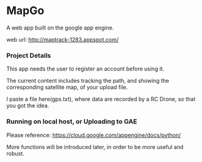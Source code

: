 # MapGo
A web app built on the google app engine.

web url: http://maptrack-1283.appspot.com/

### Project Details

This app needs the user to register an account before using it.

The current content includes tracking the path, and showing the corresponding satellite map, of your upload file.

I paste a file here(gps.txt), where data are recorded by a RC Drone, so that you got the idea.


### Running on local host, or Uploading to GAE

Please reference:
https://cloud.google.com/appengine/docs/python/ 

More functions will be introduced later, in order to be more useful and robust.
